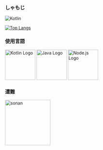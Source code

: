 ### しゃもじ
![Kotlin](https://img.shields.io/badge/Kotlin-7F52FF?style=for-the-badge&logo=kotlin&logoColor=white)

[![Top Langs](https://github-readme-stats.vercel.app/api/top-langs/?username=hrdngx
)](https://github.com/anuraghazra/github-readme-stats)

<!--
**hrdngx/hrdngx** is a ✨ _special_ ✨ repository because its `README.md` (this file) appears on your GitHub profile.

Here are some ideas to get you started:

- 🔭 I’m currently working on ...
- 🌱 I’m currently learning ...
- 👯 I’m looking to collaborate on ...
- 🤔 I’m looking for help with ...
- 💬 Ask me about ...
- 📫 How to reach me: ...
- 😄 Pronouns: ...
- ⚡ Fun fact: ...
-->

### 使用言語
<p align="left">
<img src="https://upload.wikimedia.org/wikipedia/commons/7/74/Kotlin_Icon.png" alt="Kotlin Logo" width="100" height="100"> 
<img src="https://upload.wikimedia.org/wikipedia/en/3/30/Java_programming_language_logo.svg" alt="Java Logo" width="100" height="100"> 
<img src="https://upload.wikimedia.org/wikipedia/commons/d/d9/Node.js_logo.svg" alt="Node.js Logo" width="100" height="100">
</p>

### 遭難
<img src="https://img.yakkun.com/poke/icon96/n202.gif" alt="sonan" width="150" height="150">




<!-- 他のアイコンも追加可能 -->

